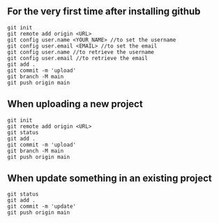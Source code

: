 ## For the very first time after installing github
```
git init
git remote add origin <URL>
git config user.name <YOUR_NAME> //to set the username
git config user.email <EMAIL> //to set the email
git config user.name //to retrieve the username
git config user.email //to retrieve the email
git add .
git commit -m 'upload'
git branch -M main
git push origin main 
```
## When uploading a new project
  
```  
git init
git remote add origin <URL>
git status
git add .
git commit -m 'upload'
git branch -M main
git push origin main
```
## When update something in an existing project
  
``` 
git status
git add .
git commit -m 'update'
git push origin main
```
